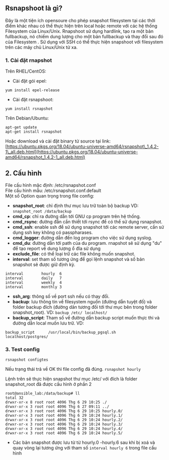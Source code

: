## Rsnapshoot là gì?

Đây là một tiện ích opensoure cho phép snapshot filesystem tại các thời điểm khác nhau có thể thực hiện trên local hoặc remote với các hệ thống Filesystem của Linux/Unix.
Rnapshoot sử dụng hardlink, tạo ra một bản fullbackup, nó chiếm dung lượng cho một bản fullbackup và thay đổi sau đó của Filesystem .
Sử dụng với SSH có thể thực hiện snapshoot với filesystem trên các máy chủ Linux/Unix từ xa.

### 1\. Cài đặt rnapshot

Trên RHEL/CentOS:

- Cài đặt gói epel: 
```
yum install epel-release
```
- Cài đặt rsnapshoot: 
```
yum install rsnapshot
```

Trên Debian/Ubuntu:
```
apt-get update
apt-get install rsnapshot
```

Hoặc download và cài đặt binary từ source tại link:
    [https://ubuntu.pkgs.org/18.04/ubuntu-universe-amd64/rsnapshot\_1.4.2-1\_all.deb.html](https://ubuntu.pkgs.org/18.04/ubuntu-universe-amd64/rsnapshot_1.4.2-1_all.deb.html)
    ​

## 2\. Cấu hình

File cấu hình mặc định: /etc/rsnapshot.conf  
File cấu hình mẫu: /etc/rsnapshot.conf.default  
Một số Option quan trọng trong file config:

- **snapshot_root**: chỉ định thư mục lưu trữ toàn bộ backup
    VD:
    `snapshot_root /data/backup`
- **cmd_cp**: chỉ ra đường dẫn tới GNU cp program trên hệ thống.
- **cmd_rsync**: đường đẫn cần thiết tới rsync để có thể sử dụng rsnapshot.
- **cmd_ssh**: enable ssh để sử dụng snapshot tới các remote server, cần sử dụng ssh key không có passpharases.
- **cmd_logger**: đường dẫn đến log program cho việc sử dụng syslog.
- **cmd_du**: đường dẫn tới path của du program. rnapshot sẽ sử dụng "du" để tạo report về dung lượng ổ đĩa sử dụng
- **exclude_file**: có thể loại trữ các file không muốn snapshot.
- **interval**: set tham số tương ứng để gọi lệnh snapshot và số bản snapshot sẽ được giữ định kỳ.

```
interval        hourly  6
interval        daily   7
interval        weekly  4
interval        monthly 3
```

- **ssh_arg**: thông số về port ssh nếu có thay đổi.
- **backup**: lưu thông tin về filesystem nguồn (đường dẫn tuyệt đố) và folder backup đích (đường dãn tương đối tới thư mục bên trong folder snapshot_root).
    VD:
    `backup /etc/ localhost/`
- **backup_script**: Tham số về đường dẫn backup script muốn thực thi và đường dẫn local muốn lưu trữ.
    VD:

```
backup_script      /usr/local/bin/backup_pgsql.sh       localhost/postgres/
```

### 3\. Test config

`rsnapshot configtes`

Nếu trạng thái trả về OK thì file config đã đúng.
`rsnapshot hourly`

Lệnh trên sẽ thực hiện snapshot thư mục /etc/ với đích là folder snapshot_root đã được cấu hình ở phần 2

```
root@ansible_lab:/data/backup# ll
total 32
drwxr-xr-x 8 root root 4096 Thg 6 29 10:25 ./
drwxr-xr-x 3 root root 4096 Thg 6 27 09:11 ../
drwxr-xr-x 3 root root 4096 Thg 6 29 10:25 hourly.0/
drwxr-xr-x 3 root root 4096 Thg 6 29 10:24 hourly.1/
drwxr-xr-x 3 root root 4096 Thg 6 29 10:24 hourly.2/
drwxr-xr-x 3 root root 4096 Thg 6 29 10:24 hourly.3/
drwxr-xr-x 3 root root 4096 Thg 6 29 10:24 hourly.4/
drwxr-xr-x 3 root root 4096 Thg 6 29 10:24 hourly.5/
```

- Các bản snapshot được lưu từ từ hourly.0 -hourly.6 sau khi bị xoá và quay vòng lại tương ứng với tham số `interval hourly 6` trong file cấu hình

